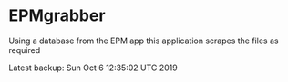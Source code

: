 # EPMgrabber
Using a database from the EPM app this application scrapes the files as required


Latest backup: Sun Oct 6 12:35:02 UTC 2019
